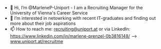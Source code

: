 - 👋 Hi, I’m @MarleneP-Uniport - I am a Recruiting Manager for the University of Vienna's Career Service
- 👀 I’m interested in netowrking with recent IT-graduates and finding out more about their job aspirations
- 📫 How to reach me: recruiting@uniport.at or via LinkedIn: https://www.linkedin.com/in/marlene-prenzel-0b3816148/
--> www.uniport.at/recruitme 
